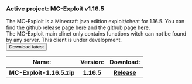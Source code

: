 <h3>Active project: MC-Exploit v1.16.5</h3>
The MC-Exploit is a Minecraft java edition exploit/cheat for 1.16.5.
You can find the github release page <a class="a" href="">here</a> and the github page <a class="a" href="">here</a>.<br>
The MC-Exploit main clinet only contains functions witch can not be found by any server.
This client is under development.<br>
<button class="button" onclick="size('client')">Download latest</button>
<table style="top: 330px; width: 566px" class="downloads">
  <tr>
    <th class="th">Name:</th>
    <th class="th">Version:</th>
    <th class="th">Download:</th>
  </tr>
  <tr>
    <th class="th">MC-Exploit-1.16.5.zip</th>
    <th class="th">1.16.5</th>
    <th class="th"><a href="./client.html" class="a">Release</a></th>
  </tr>
</table>
